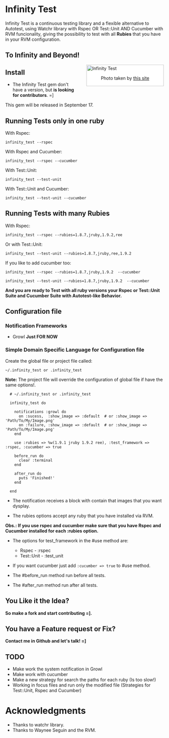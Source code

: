 # Infinity Test


Infinity Test is a continuous testing library and a flexible alternative to Autotest, 
using Watchr library with Rspec OR Test::Unit AND Cucumber with RVM funcionality,
giving the possibility to test with all <b>Rubies</b> that you have in your RVM configuration.

## To Infinity and Beyond!

<div style="width:240px; padding:2px; border:1px solid silver; float:right; margin:0 0 1em 2em; background:white">
  <img src="http://github.com/tomas-stefano/infinity_test/raw/master/to_infinity_and_beyond.png" alt="Infinity Test" />
  <p style="text-align:center"> Photo taken by <a href="http://www.mixed-metaphor.org/fan/buzz/" title="buzz-light-year"> this site </a></p>
</div>

## Install

*   The Infinity Test gem don't have a version, but <b>is looking for contributors</b>. =]

This gem will be released in September 17.

## Running Tests only in one ruby

With Rspec:

    infinity_test --rspec

With Rspec and Cucumber:

    infinity_test --rspec --cucumber

With Test::Unit:

	infinity_test --test-unit

With Test::Unit and Cucumber:

    infinity_test --test-unit --cucumber

## Running Tests with many Rubies

With Rspec:

    infinity_test --rspec --rubies=1.8.7,jruby,1.9.2,ree

Or with Test::Unit:

    infinity_test --test-unit --rubies=1.8.7,jruby,ree,1.9.2

If you like to add cucumber too:

    infinity_test --rspec --rubies=1.8.7,jruby,1.9.2  --cucumber

    infinity_test --test-unit --rubies=1.8.7,jruby,1.9.2  --cucumber

<b>And you are ready to Test with all ruby versions your Rspec or Test::Unit Suite and Cucumber Suite with Autotest-like Behavior.</b>

## Configuration file

### Notification Frameworks

*   Growl <b>Just FOR NOW</b>

### Simple Domain Specific Language for Configuration file

Create the global file or project file called:

   `~/.infinity_test or .infinity_test`

<b>Note:</b> The project file will override the configuration of global file if have the same options!.

      # ~/.infinity_test or .infinity_test
      
      infinity_test do
      
        notifications :growl do
          on :sucess,  :show_image => :default  # or :show_image => 'Path/To/My/Image.png'
          on :failure, :show_image => :default  # or :show_image => 'Path/To/My/Image.png'
        end
        
        use :rubies => %w(1.9.1 jruby 1.9.2 ree), :test_framework => :rspec, :cucumber => true
        
        before_run do
          clear :terminal
        end
        
        after_run do
          puts 'Finished!'
        end
      
      end

* The notification receives a block with contain that images that you want dysplay.

*  The rubies options accept any ruby that you have installed via RVM.

<b>Obs.: If you use rspec and cucumber make sure that you have Rspec and Cucumber installed for each :rubies option.</b>

*  The options for test_framework in the #use method are:

   * Rspec  - :rspec
   * Test::Unit - :test_unit

* If you want cucumber just add `:cucumber => true` to #use method.

* The #before_run method run before all tests.

* The #after_run method run after all tests.

## You Like it the Idea?

<b>So make a fork and start contributing =].</b>

## You have a Feature request or Fix?

<b>Contact me in Github and let's talk! =] </b>

## TODO

* Make work the system notification in Growl
* Make work with cucumber
* Make a new strategy for search the paths for each ruby (Is too slow!)
* Working in focus files and run only the modified file (Strategies for Test::Unit, Rspec and Cucumber)

# Acknowledgments

* Thanks to watchr library.
* Thanks to Waynee Seguin and the RVM.
